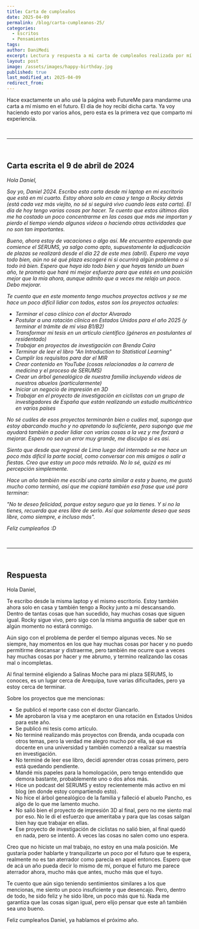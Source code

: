 ```yaml
---
title: Carta de cumpleaños
date: 2025-04-09
permalink: /blog/carta-cumpleanos-25/
categories:
  - Escritos
  - Pensamientos
tags: 
author: DaniMedi
excerpt: Lectura y respuesta a mi carta de cumpleaños realizada por mí un año atrás
layout: post
image: /assets/images/happy-birthday.jpg
published: true
last_modified_at: 2025-04-09
redirect_from:
---
```

Hace exactamente un año usé la página web FutureMe para mandarme una carta a mí mismo en el futuro. El día de hoy recibí dicha carta. Ya voy haciendo esto por varios años, pero esta es la primera vez que comparto mi experiencia.

<br>

----

<br>

## Carta escrita el 9 de abril de 2024

*Hola Daniel,*  
  
*Soy yo, Daniel 2024. Escribo esta carta desde mi laptop en mi escritorio que está en mi cuarto. Estoy ahora solo en casa y tengo a Rocky detrás (está cada vez más viejito, no sé si seguirá vivo cuando leas esta carta). El día de hoy tengo varias cosas por hacer. Te cuento que estos últimos días me ha costado un poco concentrarme en las cosas que más me importan y pierdo el tiempo viendo algunos videos o haciendo otras actividades que no son tan importantes.*  
  
*Bueno, ahora estoy de vacaciones o algo así. Me encuentro esperando que comience el SERUMS, ya salgo como apto, supuestamente la adjudicación de plazas se realizará desde el día 22 de este mes (abril). Espero me vaya todo bien, aún no sé qué plaza escogeré ni si ocurrirá algún problema o si todo irá bien. Espero que haya ido todo bien y que hayas tenido un buen año, te prometo que haré mi mejor esfuerzo para que estés en una posición mejor que la mía ahora, aunque admito que a veces me relajo un poco. Debo mejorar.*  
  
*Te cuento que en este momento tengo muchos proyectos activos y se me hace un poco difícil lidiar con todos, estos son los proyectos actuales:*  
- *Terminar el caso clínico con el doctor Alvarado*  
- *Postular a una rotación clínica en Estados Unidos para el año 2025 (y terminar el trámite de mi visa B1/B2)*  
- *Transformar mi tesis en un artículo científico (géneros en postulantes al residentado)*  
- *Trabajar en proyectos de investigación con Brenda Caira*  
- *Terminar de leer el libro "An Introduction to Statistical Learning"*  
- *Cumplir los requisitos para dar el MIR*  
- *Crear contenido en YouTube (cosas relacionadas a la carrera de medicina y el proceso de SERUMS)*
- *Crear un árbol genealógico de nuestra familia incluyendo videos de nuestros abuelos (particularmente)*  
- *Iniciar un negocio de impresión en 3D*  
- *Trabajar en el proyecto de investigación en ciclistas con un grupo de investigadores de España que están realizando un estudio multicéntrico en varios países*  
  
*No sé cuáles de esos proyectos terminarán bien o cuáles mal, supongo que estoy abarcando mucho y no apretando lo suficiente, pero supongo que me ayudará también a poder lidiar con varias cosas a la vez y me forzará a mejorar. Espero no sea un error muy grande, me disculpo si es así.*  
  
*Siento que desde que regresé de Lima luego del internado se me hace un poco más difícil la parte social, como conversar con mis amigos o salir a fiestas. Creo que estoy un poco más retraído. No lo sé, quizá es mi percepción simplemente.*  
  
*Hace un año también me escribí una carta similar a esta y bueno, me gustó mucho como terminó, así que me copiaré también esa frase que usé para terminar:*  
  
*"No te deseo felicidad, porque estoy seguro que ya la tienes. Y si no la tienes, recuerda que eres libre de serlo. Así que solamente deseo que seas libre, como siempre, e incluso más".*  
  
*Feliz cumpleaños :D*

<br>

----

<br>

## Respuesta

Hola Daniel,

Te escribo desde la misma laptop y el mismo escritorio. Estoy también ahora solo en casa y también tengo a Rocky junto a mí descansando. Dentro de tantas cosas que han sucedido, hay muchas cosas que siguen igual. Rocky sigue vivo, pero sigo con la misma angustia de saber que en algún momento no estará conmigo.

Aún sigo con el problema de perder el tiempo algunas veces. No se siempre, hay momentos en los que hay muchas cosas por hacer y no puedo permitirme descansar y distraerme, pero también me ocurre que a veces hay muchas cosas por hacer y me abrumo, y termino realizando las cosas mal o incompletas.

Al final terminé eligiendo a Salinas Moche para mi plaza SERUMS, lo conoces, es un lugar cerca de Arequipa, tuve varias dificultades, pero ya estoy cerca de terminar.

Sobre los proyectos que me mencionas:

- Se publicó el reporte caso con el doctor Giancarlo.
- Me aprobaron la visa y me aceptaron en una rotación en Estados Unidos para este año.
- Se publicó mi tesis como artículo.
- No terminé realizando más proyectos con Brenda, anda ocupada con otros temas, pero la verdad me alegro mucho por ella, sé que es docente en una universidad y también comenzó a realizar su maestría en investigación.
- No terminé de leer ese libro, decidí aprender otras cosas primero, pero está quedando pendiente.
- Mandé mis papeles para la homologación, pero tengo entendido que demora bastante, probablemente uno o dos años más.
- Hice un podcast del SERUMS y estoy recientemente más activo en mi blog (en donde estoy compartiendo esto).
- No hice el árbol genealógico de la familia y falleció el abuelo Pancho, es algo de lo que me lamento mucho.
- No salió bien el proyecto de impresión 3D al final, pero no me siento mal por eso. No le di el esfuerzo que ameritaba y para que las cosas salgan bien hay que trabajar en ellas.
- Ese proyecto de investigación de ciclistas no salió bien, al final quedó en nada, pero se intentó. A veces las cosas no salen como uno espera.

Creo que no hiciste un mal trabajo, no estoy en una mala posición. Me gustaría poder hablarte y tranquilizarte un poco por el futuro que te espera, realmente no es tan aterrador como parecía en aquel entonces. Espero que de acá un año pueda decir lo mismo de mí, porque el futuro me parece aterrador ahora, mucho más que antes, mucho más que el tuyo.

Te cuento que aún sigo teniendo sentimientos similares a los que mencionas, me siento un poco insuficiente y que desencajo. Pero, dentro de todo, he sido feliz y he sido libre, un poco más que tú. Nada me garantiza que las cosas sigan igual, pero elijo pensar que este añ también sea uno bueno.

Feliz cumpleaños Daniel, ya hablamos el próximo año.
